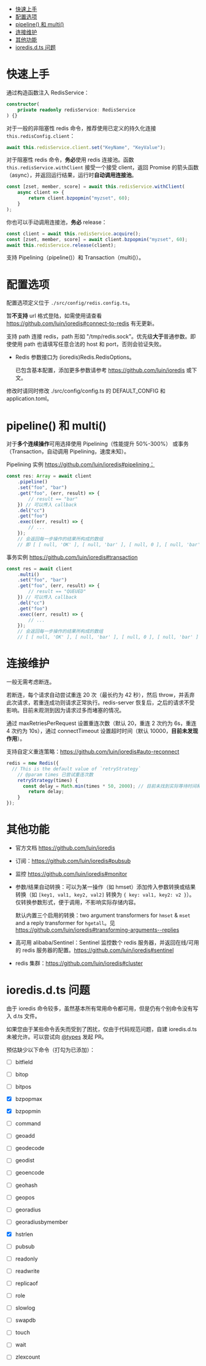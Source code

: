 
<!-- @import "[TOC]" {cmd="toc" depthFrom=1 depthTo=6 orderedList=false} -->

<!-- code_chunk_output -->

- [快速上手](#快速上手)
- [配置选项](#配置选项)
- [pipeline() 和 multi()](#pipeline-和-multi)
- [连接维护](#连接维护)
- [其他功能](#其他功能)
- [ioredis.d.ts 问题](#ioredisdts-问题)

<!-- /code_chunk_output -->

# 快速上手
通过构造函数注入 RedisService：
```ts
constructor(
    private readonly redisService: RedisService
) {}
```

对于一般的非阻塞性 redis 命令，推荐使用已定义的持久化连接 `this.redisConfig.client`：
```ts
await this.redisService.client.set("KeyName", "KeyValue");
```

对于阻塞性 redis 命令，**务必**使用 redis 连接池。函数 `this.redisService.withClient` 接受一个接受 client，返回 Promise 的箭头函数（async），并返回运行结果，运行时**自动调用连接池**。
```ts
const [zset, member, score] = await this.redisService.withClient(
    async client => {
        return client.bzpopmin("myzset", 60);
    }
);
```

你也可以手动调用连接池，**务必** release：
```ts
const client = await this.redisService.acquire();
const [zset, member, score] = await client.bzpopmin("myzset", 60);
await this.redisService.release(client);
```

支持 Pipelining（pipeline()）和 Transaction（multi()）。

# 配置选项
配置选项定义位于 `./src/config/redis.config.ts`。

暂**不支持** url 格式登陆，如需使用请查看 https://github.com/luin/ioredis#connect-to-redis 有无更新。

支持 path 连接 redis，path 形如 "/tmp/redis.sock"。优先级**大于**普通参数。即使使用 path 也请填写任意合法的 host 和 port，否则会验证失败。

- Redis 参数接口为 (ioredis)Redis.RedisOptions。

  已包含基本配置，添加更多参数请参考 https://github.com/luin/ioredis 或下文。

修改时请同时修改 ./src/config/config.ts 的 DEFAULT_CONFIG 和 application.toml。

# pipeline() 和 multi()

对于**多个连续操作**可用选择使用 Pipelining（性能提升 50%-300%） 或事务（Transaction，自动调用 Pipelining，速度未知）。

Pipelining 实例 https://github.com/luin/ioredis#pipelining：
```ts
const res: Array = await client
    .pipeline()
    .set("foo", "bar")
    .get("foo", (err, result) => {
        // result == "bar"
    }) // 可以传入 callback
    .del("cc")
    .get("foo")
    .exec((err, result) => {
        // ...
    });
    // 会返回每一步操作的结果所构成的数组
    // 即 [ [ null, 'OK' ], [ null, 'bar' ], [ null, 0 ], [ null, 'bar' ] ]
```

事务实例 https://github.com/luin/ioredis#transaction
```ts
const res = await client
    .multi()
    .set("foo", "bar")
    .get("foo", (err, result) => {
        // result == "QUEUED"
    }) // 可以传入 callback
    .del("cc")
    .get("foo")
    .exec((err, result) => {
        // ...
    });
    // 会返回每一步操作的结果所构成的数组
    // [ [ null, 'OK' ], [ null, 'bar' ], [ null, 0 ], [ null, 'bar' ] ]
```

# 连接维护
一般无需考虑断连。

若断连，每个请求自动尝试重连 20 次（最长约为 42 秒），然后 throw，并丢弃此次请求，若重连成功则请求正常执行。redis-server 恢复后，之后的请求不受影响。目前未观测到因为请求过多而堵塞的情况。

通过 maxRetriesPerRequest 设置重连次数（默认 20，重连 2 次约为 6s，重连 4 次约为 10s），通过 connectTimeout 设置超时时间（默认 10000，**目前未发现作用**）。

支持自定义重连策略：https://github.com/luin/ioredis#auto-reconnect
```ts
redis = new Redis({
  // This is the default value of `retryStrategy`
    // @param times 已尝试重连次数
    retryStrategy(times) {
      const delay = Math.min(times * 50, 2000); // 目前未找到实际等待时间和这里的 delay 的函数关系。
        return delay;
    }
});
```

# 其他功能
- 官方文档 https://github.com/luin/ioredis

- 订阅：https://github.com/luin/ioredis#pubsub

- 监控 https://github.com/luin/ioredis#monitor

- 参数/结果自动转换：可以为某一操作（如 hmset）添加传入参数转换或结果转换（如 `[key1, val1, key2, val2]` 转换为 `{ key: val1, key2: v2 }`）。仅转换参数形式，便于调用，不影响实际存储内容。

  默认内置三个启用的转换：two argument transformers for `hmset` & `mset` and a reply transformer for `hgetall`。见 https://github.com/luin/ioredis#transforming-arguments--replies

- 高可用 alibaba/Sentinel：Sentinel 监控数个 redis 服务器，并返回在线/可用的 redis 服务器的配置。https://github.com/luin/ioredis#sentinel

- redis 集群：https://github.com/luin/ioredis#cluster

# ioredis.d.ts 问题
由于 ioredis 命令较多，虽然基本所有常用命令都可用，但是仍有个别命令没有写入 d.ts 文件。

如果您由于某些命令丢失而受到了困扰，仅由于代码规范问题，自建 ioredis.d.ts 未被允许。可以尝试向 [@types](https://github.com/DefinitelyTyped/DefinitelyTyped/tree/master/types/ioredis) 发起 PR。

预估缺少以下命令（打勾为已添加）：

- [ ] bitfield
- [ ] bitop
- [ ] bitpos
- [x] bzpopmax
- [x] bzpopmin
- [ ] command
- [ ] geoadd
- [ ] geodecode
- [ ] geodist
- [ ] geoencode
- [ ] geohash
- [ ] geopos
- [ ] georadius
- [ ] georadiusbymember
- [x] hstrlen
- [ ] pubsub
- [ ] readonly
- [ ] readwrite
- [ ] replicaof
- [ ] role
- [ ] slowlog
- [ ] swapdb
- [ ] touch
- [ ] wait
- [ ] zlexcount


